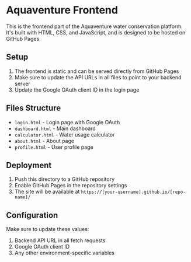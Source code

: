 # Aquaventure Frontend

This is the frontend part of the Aquaventure water conservation platform. It's built with HTML, CSS, and JavaScript, and is designed to be hosted on GitHub Pages.

## Setup

1. The frontend is static and can be served directly from GitHub Pages
2. Make sure to update the API URLs in all files to point to your backend server
3. Update the Google OAuth client ID in the login page

## Files Structure

- `login.html` - Login page with Google OAuth
- `dashboard.html` - Main dashboard
- `calculator.html` - Water usage calculator
- `about.html` - About page
- `profile.html` - User profile page

## Deployment

1. Push this directory to a GitHub repository
2. Enable GitHub Pages in the repository settings
3. The site will be available at `https://[your-username].github.io/[repo-name]/`

## Configuration

Make sure to update these values:
1. Backend API URL in all fetch requests
2. Google OAuth client ID
3. Any other environment-specific variables
